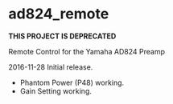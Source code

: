 # ad824_remote

**THIS PROJECT IS DEPRECATED**

Remote Control for the Yamaha AD824 Preamp


2016-11-28
Initial release. 
- Phantom Power (P48) working.
- Gain Setting working.
